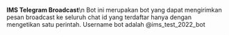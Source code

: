 **IMS Telegram Broadcast**\n
Bot ini merupakan bot yang dapat mengirimkan pesan broadcast ke seluruh chat id yang terdaftar hanya dengan mengetikan satu perintah. Username bot adalah @ims_test_2022_bot




